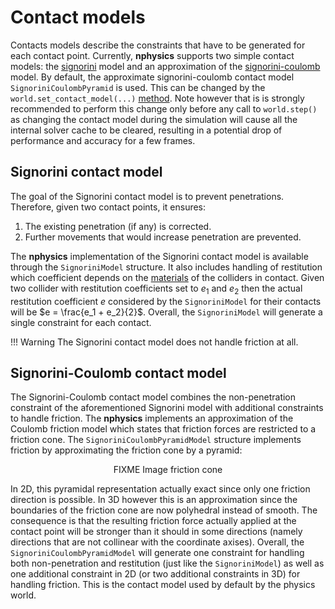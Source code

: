
# Contact models
Contacts models describe the constraints that have to be generated for each contact point. Currently, **nphysics** supports two simple contact models: the [signorini](#signorini-contact-model) model and an approximation of the [signorini-coulomb](#signorini-coulomb-contact-model) model. By default, the approximate signorini-coulomb contact model `SignoriniCoulombPyramid` is used. This can be changed by the `world.set_contact_model(...)` [method](/rustdoc/nphysics3d/world/struct.World.html#method.set_contact_model). Note however that is is strongly recommended to perform this change only before any call to `world.step()` as changing the contact model during the simulation will cause all the internal solver cache to be cleared, resulting in a potential drop of performance and accuracy for a few frames.

## Signorini contact model
The goal of the Signorini contact model is to prevent penetrations. Therefore, given two contact points, it ensures:

1. The existing penetration (if any) is corrected.
2. Further movements that would increase penetration are prevented.

The **nphysics** implementation of the Signorini contact model is available through the `SignoriniModel` structure. It also includes handling of restitution which coefficient depends on the [materials](/rustdoc/nphysics3d/object/struct.Material.html) of the colliders in contact. Given two collider with restitution coefficients set to $e_1$ and $e_2$ then the actual restitution coefficient $e$ considered by the `SignoriniModel` for their contacts will be $e = \frac{e_1 + e_2}{2}$. Overall, the `SignoriniModel` will generate a single constraint for each contact.

!!! Warning
    The Signorini contact model does not handle friction at all.

## Signorini-Coulomb contact model
The Signorini-Coulomb contact model combines the non-penetration constraint of the aforementioned Signorini model with additional constraints to handle friction. The **nphysics** implements an approximation of the Coulomb friction model which states that friction forces are restricted to a friction cone. The `SignoriniCoulombPyramidModel` structure implements friction by approximating the friction cone by a pyramid:

<center>
FIXME Image friction cone
</center>

In 2D, this pyramidal representation actually exact since only one friction direction is possible. In 3D however this is an approximation since the boundaries of the friction cone are now polyhedral instead of smooth. The consequence is that the resulting friction force actually applied at the contact point will be stronger than it should in some directions (namely directions that are not collinear with the coordinate axises). Overall, the `SignoriniCoulombPyramidModel` will generate one constraint for handling both non-penetration and restitution (just like the `SignoriniModel`) as well as one additional constraint in 2D (or two additional constraints in 3D) for handling friction. This is the contact model used by default by the physics world.